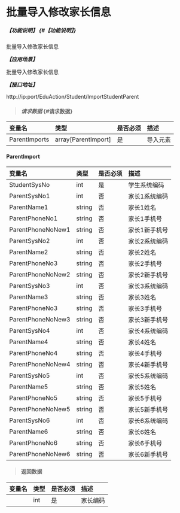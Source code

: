 # 批量导入修改家长信息

##### _【功能说明】_ {#【功能说明】}

批量导入修改家长信息

_**【应用场景】**_

批量导入修改家长信息

_**【接口地址】**_

http://ip:port/EduAction/Student/ImportStudentParent

> #### _请求数据_ {#请求数据}

| 变量名 | 类型 | 是否必须 | 描述 |
| :--- | :--- | :--- | :--- |
| ParentImports| array[ParentImport]| 是 |导入元素 |

#### ParentImport

| 变量名 | 类型 | 是否必须 | 描述 |
| :--- | :--- | :--- | :--- |
| StudentSysNo| int | 是 |学生系统编码 |
| ParentSysNo1| int | 否 | 家长1系统编码 |
| ParentName1| string| 否 | 家长1姓名 |
| ParentPhoneNo1| string| 否 | 家长1手机号  |
| ParentPhoneNoNew1| string| 否 | 家长1新手机号 |
| ParentSysNo2| int | 否 | 家长2系统编码 |
| ParentName2| string| 否 | 家长2姓名 |
| ParentPhoneNo3| string| 否 | 家长2手机号  |
| ParentPhoneNoNew2| string| 否 | 家长2新手机号 |
| ParentSysNo3| int | 否 | 家长3系统编码 |
| ParentName3| string| 否 | 家长3姓名 |
| ParentPhoneNo3| string| 否 | 家长3手机号  |
| ParentPhoneNoNew3| string| 否 | 家长3新手机号 |
| ParentSysNo4| int | 否 | 家长4系统编码 |
| ParentName4| string| 否 | 家长4姓名 |
| ParentPhoneNo4| string| 否 | 家长4手机号  |
| ParentPhoneNoNew4| string| 否 | 家长4新手机号 |
| ParentSysNo5| int | 否 | 家长5系统编码 |
| ParentName5| string| 否 | 家长5姓名 |
| ParentPhoneNo5| string| 否 | 家长5手机号  |
| ParentPhoneNoNew5| string| 否 | 家长5新手机号 |
| ParentSysNo6| int | 否 | 家长6系统编码 |
| ParentName6| string| 否 | 家长6姓名 |
| ParentPhoneNo6| string| 否 | 家长6手机号  |
| ParentPhoneNoNew6| string| 否 | 家长6新手机号 |




> #### 返回数据

| 变量名 | 类型 | 是否必须 | 描述 |
| :--- | :--- | :--- | :--- |
|  | int | 是 |家长编码 |















